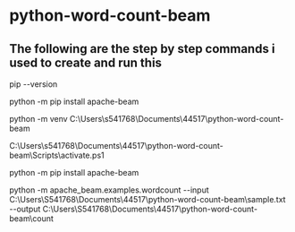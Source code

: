# python-word-count-beam

## The following are the step by step commands i used to create and run this

pip --version

python -m pip install apache-beam

python -m venv C:\Users\s541768\Documents\44517\python-word-count-beam

C:\Users\s541768\Documents\44517\python-word-count-beam\Scripts\activate.ps1


python -m pip install apache-beam

python -m apache_beam.examples.wordcount --input C:\Users\S541768\Documents\44517\python-word-count-beam\sample.txt --output C:\Users\S541768\Documents\44517\python-word-count-beam\count